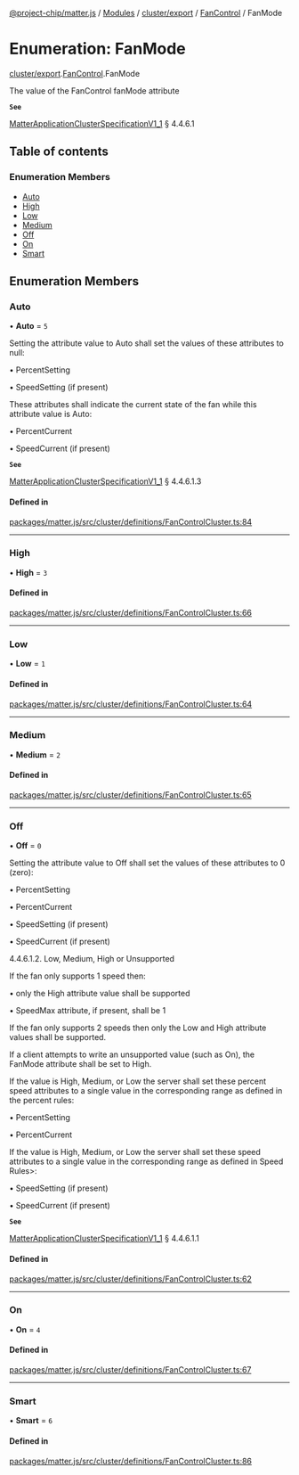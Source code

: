 [@project-chip/matter.js](../README.md) / [Modules](../modules.md) / [cluster/export](../modules/cluster_export.md) / [FanControl](../modules/cluster_export.FanControl.md) / FanMode

# Enumeration: FanMode

[cluster/export](../modules/cluster_export.md).[FanControl](../modules/cluster_export.FanControl.md).FanMode

The value of the FanControl fanMode attribute

**`See`**

[MatterApplicationClusterSpecificationV1_1](../interfaces/spec_export.MatterApplicationClusterSpecificationV1_1.md) § 4.4.6.1

## Table of contents

### Enumeration Members

- [Auto](cluster_export.FanControl.FanMode.md#auto)
- [High](cluster_export.FanControl.FanMode.md#high)
- [Low](cluster_export.FanControl.FanMode.md#low)
- [Medium](cluster_export.FanControl.FanMode.md#medium)
- [Off](cluster_export.FanControl.FanMode.md#off)
- [On](cluster_export.FanControl.FanMode.md#on)
- [Smart](cluster_export.FanControl.FanMode.md#smart)

## Enumeration Members

### Auto

• **Auto** = ``5``

Setting the attribute value to Auto shall set the values of these attributes to null:

  • PercentSetting

  • SpeedSetting (if present)

These attributes shall indicate the current state of the fan while this attribute value is Auto:

  • PercentCurrent

  • SpeedCurrent (if present)

**`See`**

[MatterApplicationClusterSpecificationV1_1](../interfaces/spec_export.MatterApplicationClusterSpecificationV1_1.md) § 4.4.6.1.3

#### Defined in

[packages/matter.js/src/cluster/definitions/FanControlCluster.ts:84](https://github.com/project-chip/matter.js/blob/e87b236f/packages/matter.js/src/cluster/definitions/FanControlCluster.ts#L84)

___

### High

• **High** = ``3``

#### Defined in

[packages/matter.js/src/cluster/definitions/FanControlCluster.ts:66](https://github.com/project-chip/matter.js/blob/e87b236f/packages/matter.js/src/cluster/definitions/FanControlCluster.ts#L66)

___

### Low

• **Low** = ``1``

#### Defined in

[packages/matter.js/src/cluster/definitions/FanControlCluster.ts:64](https://github.com/project-chip/matter.js/blob/e87b236f/packages/matter.js/src/cluster/definitions/FanControlCluster.ts#L64)

___

### Medium

• **Medium** = ``2``

#### Defined in

[packages/matter.js/src/cluster/definitions/FanControlCluster.ts:65](https://github.com/project-chip/matter.js/blob/e87b236f/packages/matter.js/src/cluster/definitions/FanControlCluster.ts#L65)

___

### Off

• **Off** = ``0``

Setting the attribute value to Off shall set the values of these attributes to 0 (zero):

  • PercentSetting

  • PercentCurrent

  • SpeedSetting (if present)

  • SpeedCurrent (if present)

4.4.6.1.2. Low, Medium, High or Unsupported

If the fan only supports 1 speed then:

  • only the High attribute value shall be supported

  • SpeedMax attribute, if present, shall be 1

If the fan only supports 2 speeds then only the Low and High attribute values shall be supported.

If a client attempts to write an unsupported value (such as On), the FanMode attribute shall be set to High.

If the value is High, Medium, or Low the server shall set these percent speed attributes to a single value
in the corresponding range as defined in the percent rules:

  • PercentSetting

  • PercentCurrent

If the value is High, Medium, or Low the server shall set these speed attributes to a single value in the
corresponding range as defined in Speed Rules>:

  • SpeedSetting (if present)

  • SpeedCurrent (if present)

**`See`**

[MatterApplicationClusterSpecificationV1_1](../interfaces/spec_export.MatterApplicationClusterSpecificationV1_1.md) § 4.4.6.1.1

#### Defined in

[packages/matter.js/src/cluster/definitions/FanControlCluster.ts:62](https://github.com/project-chip/matter.js/blob/e87b236f/packages/matter.js/src/cluster/definitions/FanControlCluster.ts#L62)

___

### On

• **On** = ``4``

#### Defined in

[packages/matter.js/src/cluster/definitions/FanControlCluster.ts:67](https://github.com/project-chip/matter.js/blob/e87b236f/packages/matter.js/src/cluster/definitions/FanControlCluster.ts#L67)

___

### Smart

• **Smart** = ``6``

#### Defined in

[packages/matter.js/src/cluster/definitions/FanControlCluster.ts:86](https://github.com/project-chip/matter.js/blob/e87b236f/packages/matter.js/src/cluster/definitions/FanControlCluster.ts#L86)
